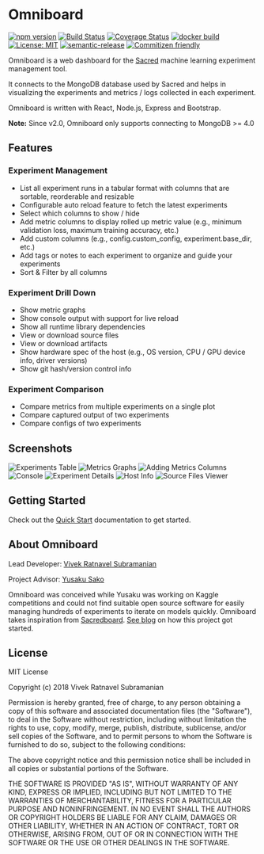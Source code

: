 # Omniboard

[![npm version](https://img.shields.io/npm/v/omniboard.svg)](https://www.npmjs.com/package/omniboard)
[![Build Status](https://travis-ci.com/vivekratnavel/omniboard.svg?branch=master)](https://travis-ci.com/vivekratnavel/omniboard)
[![Coverage Status](https://img.shields.io/coveralls/github/vivekratnavel/omniboard/master.svg)](https://coveralls.io/github/vivekratnavel/omniboard?branch=master)
[![docker build](https://img.shields.io/docker/build/vivekratnavel/omniboard.svg)](https://hub.docker.com/r/vivekratnavel/omniboard/builds)
[![License: MIT](https://img.shields.io/badge/license-MIT-blue.svg)](https://opensource.org/licenses/MIT)
[![semantic-release](https://img.shields.io/badge/%20%20%F0%9F%93%A6%F0%9F%9A%80-semantic--release-e10079.svg)](https://github.com/semantic-release/semantic-release)
[![Commitizen friendly](https://img.shields.io/badge/commitizen-friendly-brightgreen.svg)](http://commitizen.github.io/cz-cli/)

Omniboard is a web dashboard for the [Sacred](https://github.com/IDSIA/sacred)
machine learning experiment management tool.

It connects to the MongoDB database used by Sacred
and helps in visualizing the experiments and metrics / logs collected in each experiment. 

Omniboard is written with React, Node.js, Express and Bootstrap.

**Note:** Since v2.0, Omniboard only supports connecting to MongoDB >= 4.0

## Features

### Experiment Management
* List all experiment runs in a tabular format with columns that are sortable, reorderable and resizable
* Configurable auto reload feature to fetch the latest experiments
* Select which columns to show / hide 
* Add metric columns to display rolled up metric value (e.g., minimum validation loss, maximum training accuracy, etc.)
* Add custom columns (e.g., config.custom_config, experiment.base_dir, etc.)
* Add tags or notes to each experiment to organize and guide your experiments 
* Sort & Filter by all columns

### Experiment Drill Down
* Show metric graphs
* Show console output with support for live reload
* Show all runtime library dependencies
* View or download source files
* View or download artifacts
* Show hardware spec of the host (e.g., OS version, CPU / GPU device info, driver versions)
* Show git hash/version control info

### Experiment Comparison
* Compare metrics from multiple experiments on a single plot
* Compare captured output of two experiments
* Compare configs of two experiments

## Screenshots

![Experiments Table](https://raw.githubusercontent.com/vivekratnavel/omniboard/master/docs/assets/screenshots/table.png)
![Metrics Graphs](https://raw.githubusercontent.com/vivekratnavel/omniboard/master/docs/assets/screenshots/metric-graphs.png)
![Adding Metrics Columns](https://raw.githubusercontent.com/vivekratnavel/omniboard/master/docs/assets/screenshots/adding-metrics.png)
![Console](https://raw.githubusercontent.com/vivekratnavel/omniboard/master/docs/assets/screenshots/console.png)
![Experiment Details](https://raw.githubusercontent.com/vivekratnavel/omniboard/master/docs/assets/screenshots/experiment-details.png)
![Host Info](https://raw.githubusercontent.com/vivekratnavel/omniboard/master/docs/assets/screenshots/host-info.png)
![Source Files Viewer](https://raw.githubusercontent.com/vivekratnavel/omniboard/master/docs/assets/screenshots/source-file-view.png)

## Getting Started

Check out the [Quick Start](https://vivekratnavel.github.io/omniboard/#/quick-start) documentation to get started.


## About Omniboard

Lead Developer: [Vivek Ratnavel Subramanian](https://github.com/vivekratnavel)

Project Advisor: [Yusaku Sako](https://github.com/u39kun)

Omniboard was conceived while Yusaku was working on Kaggle competitions and could not find suitable open source software for easily managing hundreds of experiments to iterate on models quickly. Omniboard takes inspiration from [Sacredboard](https://github.com/chovanecm/sacredboard).  [See blog](https://medium.com/@u39kun/managing-your-machine-learning-experiments-and-making-them-repeatable-in-tensorflow-pytorch-bc8043099dbd) on how this project got started.

## License

MIT License

Copyright (c) 2018 Vivek Ratnavel Subramanian

Permission is hereby granted, free of charge, to any person obtaining a copy of this software and associated documentation files (the "Software"), to deal in the Software without restriction, including without limitation the rights to use, copy, modify, merge, publish, distribute, sublicense, and/or sell copies of the Software, and to permit persons to whom the Software is furnished to do so, subject to the following conditions:

The above copyright notice and this permission notice shall be included in all copies or substantial portions of the Software.

THE SOFTWARE IS PROVIDED "AS IS", WITHOUT WARRANTY OF ANY KIND, EXPRESS OR IMPLIED, INCLUDING BUT NOT LIMITED TO THE WARRANTIES OF MERCHANTABILITY, FITNESS FOR A PARTICULAR PURPOSE AND NONINFRINGEMENT. IN NO EVENT SHALL THE AUTHORS OR COPYRIGHT HOLDERS BE LIABLE FOR ANY CLAIM, DAMAGES OR OTHER LIABILITY, WHETHER IN AN ACTION OF CONTRACT, TORT OR OTHERWISE, ARISING FROM, OUT OF OR IN CONNECTION WITH THE SOFTWARE OR THE USE OR OTHER DEALINGS IN THE SOFTWARE.
